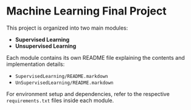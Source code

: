 # Machine Learning Final Project

This project is organized into two main modules:

- **Supervised Learning**
- **Unsupervised Learning**

Each module contains its own README file explaining the contents and implementation details:

- `SupervisedLearning/README.markdown`
- `UnSupervisedLearning/README.markdown`

For environment setup and dependencies, refer to the respective `requirements.txt` files inside each module.
